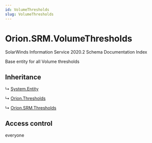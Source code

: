 ```yaml
---
id: VolumeThresholds
slug: VolumeThresholds
---
```


# Orion.SRM.VolumeThresholds

SolarWinds Information Service 2020.2 Schema Documentation Index

Base entity for all Volume thresholds

## Inheritance

↳ [System.Entity](./../System/Entity)

↳ [Orion.Thresholds](./../Orion/Thresholds)

↳ [Orion.SRM.Thresholds](./../Orion.SRM/Thresholds)

## Access control

everyone

